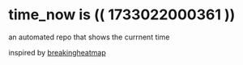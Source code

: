 # time_now is (( 1733022000361 ))

an automated repo that shows the currnent time

inspired by [breakingheatmap](https://github.com/breakingheatmap/breakingheatmap)